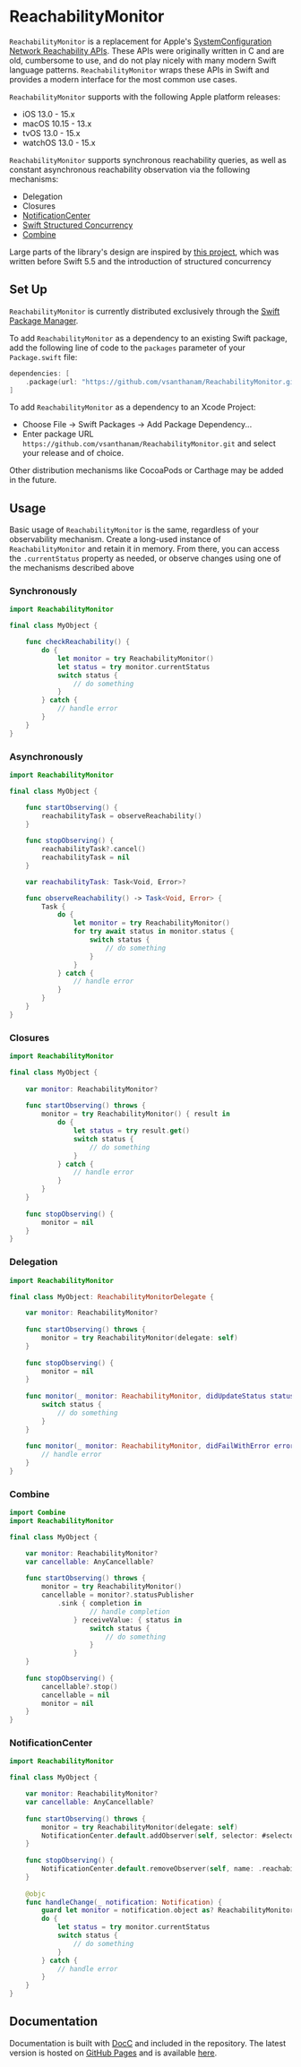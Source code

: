 # ReachabilityMonitor

`ReachabilityMonitor` is a replacement for Apple's [SystemConfiguration](https://developer.apple.com/documentation/systemconfiguration) [Network Reachability APIs](https://developer.apple.com/documentation/systemconfiguration/scnetworkreachability?language=swift). These APIs were originally written in C and are old, cumbersome to use, and do not play nicely with many modern Swift language patterns. `ReachabilityMonitor` wraps these APIs in Swift and provides a modern interface for the most common use cases.

`ReachabilityMonitor` supports with the following Apple platform releases:

- iOS 13.0 - 15.x
- macOS 10.15 - 13.x
- tvOS 13.0 - 15.x
- watchOS 13.0 - 15.x

`ReachabilityMonitor` supports synchronous reachability queries, as well as constant asynchronous reachability observation via the following mechanisms:

- Delegation
- Closures
- [NotificationCenter](https://developer.apple.com/documentation/foundation/notificationcenter)
- [Swift Structured Concurrency](https://docs.swift.org/swift-book/LanguageGuide/Concurrency.html)
- [Combine](https://developer.apple.com/documentation/combine)

Large parts of the library's design are inspired by [this project](https://github.com/ashleymills/Reachability.swift), which was written before Swift 5.5 and the introduction of structured concurrency 

## Set Up

`ReachabilityMonitor` is currently distributed exclusively through the [Swift Package Manager](https://www.swift.org/package-manager/). 

To add `ReachabilityMonitor` as a dependency to an existing Swift package, add the following line of code to the `packages` parameter of your `Package.swift` file:

```swift
dependencies: [
    .package(url: "https://github.com/vsanthanam/ReachabilityMonitor.git", .upToNextMajor(from: "1.0.0"))
]
```

To add `ReachabilityMonitor` as a dependency to an Xcode Project: 

- Choose File -> Swift Packages -> Add Package Dependency...
- Enter package URL `https://github.com/vsanthanam/ReachabilityMonitor.git` and select your release and of choice.

Other distribution mechanisms like CocoaPods or Carthage may be added in the future.

## Usage

Basic usage of `ReachabilityMonitor` is the same, regardless of your observability mechanism. Create a long-used instance of `ReachabilityMonitor` and retain it in memory. From there, you can access the `.currentStatus` property as needed, or observe changes using one of the mechanisms described above

### Synchronously

```swift
import ReachabilityMonitor

final class MyObject {

    func checkReachability() {
        do {
            let monitor = try ReachabilityMonitor()
            let status = try monitor.currentStatus
            switch status {
                // do something
            }
        } catch {
            // handle error
        }
    }
}
```

### Asynchronously

```swift
import ReachabilityMonitor

final class MyObject {

    func startObserving() {
        reachabilityTask = observeReachability()
    }
    
    func stopObserving() {
        reachabilityTask?.cancel()
        reachabilityTask = nil
    }

    var reachabilityTask: Task<Void, Error>?

    func observeReachability() -> Task<Void, Error> {
        Task {
            do {
                let monitor = try ReachabilityMonitor()
                for try await status in monitor.status {
                    switch status {
                        // do something
                    }
                }
            } catch {
                // handle error
            }
        }
    }
}

```

### Closures

```swift
import ReachabilityMonitor

final class MyObject {
    
    var monitor: ReachabilityMonitor?
    
    func startObserving() throws {
        monitor = try ReachabilityMonitor() { result in
            do {
                let status = try result.get()
                switch status {
                    // do something
                }
            } catch {
                // handle error
            }
        }
    }
    
    func stopObserving() {
        monitor = nil
    }
}
```

### Delegation

```swift
import ReachabilityMonitor

final class MyObject: ReachabilityMonitorDelegate {

    var monitor: ReachabilityMonitor?
    
    func startObserving() throws {
        monitor = try ReachabilityMonitor(delegate: self)
    }
    
    func stopObserving() {
        monitor = nil
    }
    
    func monitor(_ monitor: ReachabilityMonitor, didUpdateStatus status: ReachabilityStatus) {
        switch status {
            // do something
        }
    }
    
    func monitor(_ monitor: ReachabilityMonitor, didFailWithError error: Error) {
        // handle error
    }
}
```

### Combine

```swift
import Combine
import ReachabilityMonitor

final class MyObject {

    var monitor: ReachabilityMonitor?
    var cancellable: AnyCancellable?
    
    func startObserving() throws {
        monitor = try ReachabilityMonitor()
        cancellable = monitor?.statusPublisher
            .sink { completion in
                    // handle completion
                } receiveValue: { status in 
                    switch status {
                        // do something
                    }
                }
    }
    
    func stopObserving() {
        cancellable?.stop()
        cancellable = nil
        monitor = nil
    }
}
```

### NotificationCenter

```swift
import ReachabilityMonitor

final class MyObject {

    var monitor: ReachabilityMonitor?
    var cancellable: AnyCancellable?
    
    func startObserving() throws {
        monitor = try ReachabilityMonitor(delegate: self)
        NotificationCenter.default.addObserver(self, selector: #selector(handleChange:), name: .reachabilityStatusChanged)
    }
    
    func stopObserving() {
        NotificationCenter.default.removeObserver(self, name: .reachabilityStatusChanged)
    }
    
    @objc
    func handleChange(_ notification: Notification) {
        guard let monitor = notification.object as? ReachabilityMonitor else { return }
        do {
            let status = try monitor.currentStatus
            switch status {
                // do something
            }
        } catch {
            // handle error
        }
    }
}
```

## Documentation

Documentation is built with [DocC](https://developer.apple.com/documentation/docc) and included in the repository. The latest version is hosted on [GitHub Pages](https://pages.github.com) and is available [here](https://vsanthanam.github.io/ReachabilityMonitor/documentation/reachabilitymonitor).
